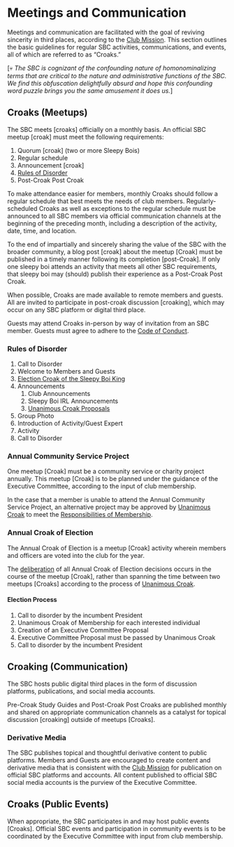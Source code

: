 # Meetings and Communication

Meetings and communication are facilitated with the goal of reviving sincerity in third places, according to the [Club Mission](mission-statement.md). This section outlines the basic guidelines for regular SBC activities, communications, and events, all of which are referred to as “Croaks.”

\[💀 _The SBC is cognizant of the confounding nature of homonominalizing terms that are critical to the nature and administrative functions of the SBC. We find this obfuscation delightfully absurd and hope this confounding word puzzle brings you the same amusement it does us._]

## Croaks (Meetups)

The SBC meets \[croaks] officially on a monthly basis. An official SBC meetup \[croak] must meet the following requirements:

1. Quorum \[croak] (two or more Sleepy Bois)
2. Regular schedule
3. Announcement \[croak]
4. [Rules of Disorder](meetings-and-communication.md#rules-of-disorder)
5. Post-Croak Post Croak

To make attendance easier for members, monthly Croaks should follow a regular schedule that best meets the needs of club members. Regularly-scheduled Croaks as well as exceptions to the regular schedule must be announced to all SBC members via official communication channels at the beginning of the preceding month, including a description of the activity, date, time, and location.

To the end of impartially and sincerely sharing the value of the SBC with the broader community, a blog post \[croak] about the meetup \[Croak] must be published in a timely manner following its completion \[post-Croak]. If only one sleepy boi attends an activity that meets all other SBC requirements, that sleepy boi may (should) publish their experience as a Post-Croak Post Croak.

When possible, Croaks are made available to remote members and guests. All are invited to participate in post-croak discussion \[croaking], which may occur on any SBC platform or digital third place.

Guests may attend Croaks in-person by way of invitation from an SBC member. Guests must agree to adhere to the [Code of Conduct](code-of-conduct.md).

### Rules of Disorder

1. Call to Disorder
2. Welcome to Members and Guests
3. [Election Croak of the Sleepy Boi King](decision-making-process.md#election-croak-of-the-sleepy-boi-king)
4. Announcements
   1. Club Announcements
   2. Sleepy Boi IRL Announcements
   3. [Unanimous Croak Proposals](decision-making-process.md#proposals)
5. Group Photo
6. Introduction of Activity/Guest Expert
7. Activity
8. Call to Disorder

### Annual Community Service Project

One meetup \[Croak] must be a community service or charity project annually. This meetup \[Croak] is to be planned under the guidance of the Executive Committee, according to the input of club membership.

In the case that a member is unable to attend the Annual Community Service Project, an alternative project may be approved by [Unanimous Croak](decision-making-process.md#unanimous-croak) to meet the [Responsibilities of Membership](membership-criteria-and-responsibilities.md#responsibilities-of-membership).

### Annual Croak of Election

The Annual Croak of Election is a meetup \[Croak] activity wherein members and officers are voted into the club for the year.

The [deliberation](decision-making-process.md#deliberation-and-timeline) of all Annual Croak of Election decisions occurs in the course of the meetup \[Croak], rather than spanning the time between two meetups \[Croaks] according to the process of [Unanimous Croak](decision-making-process.md#unanimous-croak).

#### Election Process

1. Call to disorder by the incumbent President
2. Unanimous Croak of Membership for each interested individual
3. Creation of an Executive Committee Proposal
4. Executive Committee Proposal must be passed by Unanimous Croak
5. Call to disorder by the incumbent President

## Croaking (Communication)

The SBC hosts public digital third places in the form of discussion platforms, publications, and social media accounts.

Pre-Croak Study Guides and Post-Croak Post Croaks are published monthly and shared on appropriate communication channels as a catalyst for topical discussion \[croaking] outside of meetups \[Croaks].

### Derivative Media

The SBC publishes topical and thoughtful derivative content to public platforms. Members and Guests are encouraged to create content and derivative media that is consistent with the [Club Mission](mission-statement.md) for publication on official SBC platforms and accounts. All content published to official SBC social media accounts is the purview of the Executive Committee.

## Croaks (Public Events)

When appropriate, the SBC participates in and may host public events \[Croaks]. Official SBC events and participation in community events is to be coordinated by the Executive Committee with input from club membership.
